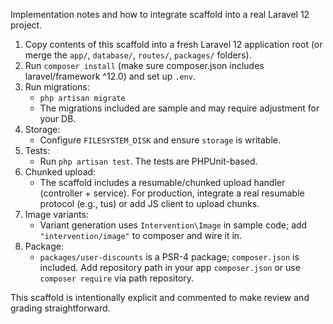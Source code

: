 Implementation notes and how to integrate scaffold into a real Laravel 12 project.

1. Copy contents of this scaffold into a fresh Laravel 12 application root (or merge the `app/`, `database/`, `routes/`, `packages/` folders).
2. Run `composer install` (make sure composer.json includes laravel/framework ^12.0) and set up `.env`.
3. Run migrations:
   - `php artisan migrate`
   - The migrations included are sample and may require adjustment for your DB.
4. Storage:
   - Configure `FILESYSTEM_DISK` and ensure `storage` is writable.
5. Tests:
   - Run `php artisan test`. The tests are PHPUnit-based.
6. Chunked upload:
   - The scaffold includes a resumable/chunked upload handler (controller + service). For production, integrate a real resumable protocol (e.g., tus) or add JS client to upload chunks.
7. Image variants:
   - Variant generation uses `Intervention\Image` in sample code; add `"intervention/image"` to composer and wire it in.
8. Package:
   - `packages/user-discounts` is a PSR-4 package; `composer.json` is included. Add repository path in your app `composer.json` or use `composer require` via path repository.

This scaffold is intentionally explicit and commented to make review and grading straightforward.
